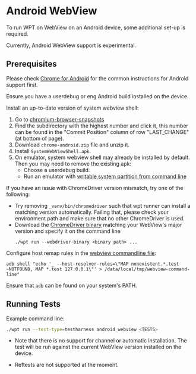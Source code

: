 # Android WebView

To run WPT on WebView on an Android device, some additional set-up is required.

Currently, Android WebView support is experimental.

## Prerequisites

Please check [Chrome for Android](chrome_android.md) for the common instructions for Android support first.

Ensure you have a userdebug or eng Android build installed on the device.

Install an up-to-date version of system webview shell:
1. Go to [chromium-browser-snapshots](https://commondatastorage.googleapis.com/chromium-browser-snapshots/index.html?prefix=Android/)
2. Find the subdirectory with the highest number and click it, this number can be found
   in the "Commit Position" column of row "LAST_CHANGE" (at bottom of page).
3. Download `chrome-android.zip` file and unzip it.
4. Install `SystemWebViewShell.apk`.
5. On emulator, system webview shell may already be installed by default. Then you may need to remove the existing apk:
   * Choose a userdebug build.
   * Run an emulator with
     [writable system partition from command line](https://chromium.googlesource.com/chromium/src/+/HEAD/docs/android_emulator.md/)

If you have an issue with ChromeDriver version mismatch, try one of the following:
  * Try removing `_venv/bin/chromedriver` such that wpt runner can install a matching version
  automatically. Failing that, please check your environment path and make
  sure that no other ChromeDriver is used.
  * Download the [ChromeDriver binary](https://chromedriver.chromium.org/) matching your WebView's major version and specify it on the command line
    ```
    ./wpt run --webdriver-binary <binary path> ...
    ```

Configure host remap rules in the [webview commandline file](https://cs.chromium.org/chromium/src/android_webview/docs/commandline-flags.md?l=57):
```
adb shell "echo '_ --host-resolver-rules=\"MAP nonexistent.*.test ~NOTFOUND, MAP *.test 127.0.0.1\"' > /data/local/tmp/webview-command-line"
```

Ensure that `adb` can be found on your system's PATH.

## Running Tests

Example command line:

```bash
./wpt run --test-type=testharness android_webview <TESTS>
```

* Note that there is no support for channel or automatic installation. The test
  will be run against the current WebView version installed on the device.

* Reftests are not supported at the moment.
